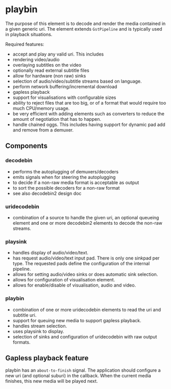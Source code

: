 # playbin

The purpose of this element is to decode and render the media contained
in a given generic uri. The element extends `GstPipeline` and is typically
used in playback situations.

Required features:

 - accept and play any valid uri. This includes
 - rendering video/audio
 - overlaying subtitles on the video
 - optionally read external subtitle files
 - allow for hardware (non raw) sinks
 - selection of audio/video/subtitle streams based on language.
 - perform network buffering/incremental download
 - gapless playback
 - support for visualisations with configurable sizes
 - ability to reject files that are too big, or of a format that would
   require too much CPU/memory usage.
 - be very efficient with adding elements such as converters to reduce
   the amount of negotiation that has to happen.
 - handle chained oggs. This includes having support for dynamic pad
   add and remove from a demuxer.

## Components

### decodebin

 - performs the autoplugging of demuxers/decoders
 - emits signals when for steering the autoplugging
 - to decide if a non-raw media format is acceptable as output
 - to sort the possible decoders for a non-raw format
 - see also decodebin2 design doc

### uridecodebin

 - combination of a source to handle the given uri, an optional
   queueing element and one or more decodebin2 elements to decode the
   non-raw streams.

### playsink

 - handles display of audio/video/text.
 - has request audio/video/text input pad. There is only one sinkpad
   per type. The requested pads define the configuration of the
   internal pipeline.
 - allows for setting audio/video sinks or does automatic
   sink selection.
 - allows for configuration of visualisation element.
 - allows for enable/disable of visualisation, audio and video.

### playbin

 - combination of one or more uridecodebin elements to read the uri and
   subtitle uri.
 - support for queuing new media to support gapless playback.
 - handles stream selection.
 - uses playsink to display.
 - selection of sinks and configuration of uridecodebin with raw
   output formats.

## Gapless playback feature

playbin has an `about-to-finish` signal. The application should
configure a new uri (and optional suburi) in the callback. When the
current media finishes, this new media will be played next.
